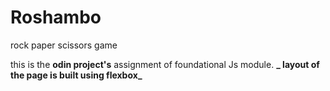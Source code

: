 # Roshambo

rock paper scissors game

this is the **odin project's** assignment of foundational Js module.
**_ layout of the page is built using flexbox_**
